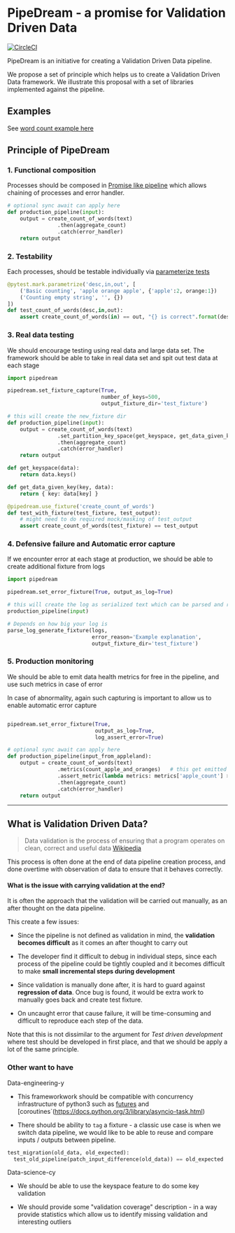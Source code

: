 
# PipeDream - a promise for Validation Driven Data

[![CircleCI](https://circleci.com/gh/sketchytechky/pipedream.svg?style=svg)](https://circleci.com/gh/sketchytechky/pipedream)

PipeDream is an initiative for creating a Validation Driven Data pipeline.

We propose a set of principle which helps us to create a Validation Driven Data
framework.  We illustrate this proposal with a set of libraries implemented against
the pipeline.

## Examples

See [word count example here](examples/01_word_count/)


## Principle of PipeDream

### 1. Functional composition

Processes should be composed in [Promise like pipeline](https://promisesaplus.com/)
which allows chaining of processes and error handler.

```python
# optional sync await can apply here
def production_pipeline(input):
    output = create_count_of_words(text)
                .then(aggregate_count)
                .catch(error_handler)
    return output
```


### 2. Testability

Each processes, should be testable individually via [parameterize tests](http://doc.pytest.org/en/latest/parametrize.html)

```python
@pytest.mark.parametrize('desc,in,out', [
    ('Basic counting', 'apple orange apple', {'apple':2, orange:1})
    ('Counting empty string', '', {})
])
def test_count_of_words(desc,in,out):
    assert create_count_of_words(in) == out, "{} is correct".format(desc)
```


### 3. Real data testing

We should encourage testing using real data and large data set.  The framework
should be able to take in real data set and spit out test data at each stage

```python
import pipedream

pipedream.set_fixture_capture(True,
                              number_of_keys=500,
                              output_fixture_dir='test_fixture')

# this will create the new_fixture dir
def production_pipeline(input):
    output = create_count_of_words(text)
                .set_partition_key_space(get_keyspace, get_data_given_key )
                .then(aggregate_count)
                .catch(error_handler)
    return output

def get_keyspace(data):
    return data.keys()

def get_data_given_key(key, data):
    return { key: data[key] }

@pipedream.use_fixture('create_count_of_words')
def test_with_fixture(test_fixture, test_output):
    # might need to do required mock/masking of test_output
    assert create_count_of_words(test_fixture) == test_output
```


### 4. Defensive failure and Automatic error capture

If we encounter error at each stage at production, we should be able to create
additional fixture from logs

```python
import pipedream

pipedream.set_error_fixture(True, output_as_log=True)

# this will create the log as serialized text which can be parsed and recreate break fixture
production_pipeline(input)

# Depends on how big your log is
parse_log_generate_fixture(logs,
                           error_reason='Example explanation',
                           output_fixture_dir='test_fixture')

```


### 5. Production monitoring

We should be able to emit data health metrics for free in the pipeline, and use
such metrics in case of error

In case of abnormality, again such capturing is important to allow us to enable
automatic error capture

```python

pipedream.set_error_fixture(True,
                            output_as_log=True,
                            log_assert_error=True)

# optional sync await can apply here
def production_pipeline(input_from_appleland):
    output = create_count_of_words(text)
                .metrics(count_apple_and_oranges)   # this get emitted metrics logger (e.g. statsd)
                .assert_metric(lambda metrics: metrics['apple_count'] > metrics['orange_count'])
                .then(aggregate_count)
                .catch(error_handler)
    return output
```


-------------


## What is Validation Driven Data?

> Data validation is the process of ensuring that a program operates on clean, correct and useful data
> [Wikipedia](https://en.wikipedia.org/wiki/Data_validation)

This process is often done at the end of data pipeline creation process, and
done overtime with observation of data to ensure that it behaves correctly.


#### What is the issue with carrying validation at the end?

It is often the approach that the validation will be carried out manually, as an
after thought on the data pipeline.

This create a few issues:

* Since the pipeline is not defined as validation in mind, the **validation becomes
  difficult** as it comes an after thought to carry out

* The developer find it difficult to debug in individual steps, since each process
  of the pipeline could be tightly coupled and it becomes difficult to make
  **small incremental steps during development**

* Since validation is manually done after, it is hard to guard against **regression
  of data**.  Once bug is found, it would be extra work to manually goes back and
  create test fixture.

* On uncaught error that cause failure, it will be time-consuming and difficult
  to reproduce each step of the data.

Note that this is not dissimilar to the argument for *Test driven development*
where test should be developed in first place, and that we should be apply a lot
of the same principle.



### Other want to have

Data-engineering-y

* This frameworkwork should be compatible with concurrency infrastructure of python3 such as [futures](https://docs.python.org/3/library/concurrent.futures.html#concurrent.futures.Future) and [coroutines`(https://docs.python.org/3/library/asyncio-task.html)

* There should be ability to `tag` a fixture - a classic use case is when we switch
data pipeline, we would like to be able to reuse and compare inputs / outputs between
pipeline.

```python
test_migration(old_data, old_expected):
  test_old_pipeline(patch_input_difference(old_data)) == old_expected
```


Data-science-cy

* We should be able to use the keyspace feature to do some key validation

* We should provide some "validation coverage" description - in a way provide
  statistics which allow us to identify missing validation and interesting outliers

